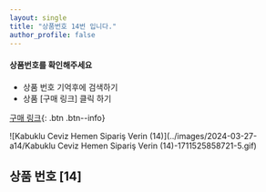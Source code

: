 ```yaml
---
layout: single
title: "상품번호 14번 입니다."
author_profile: false
---
```




<div class="notice--info">
<h4> 상품번호를 확인해주세요 </h4>
<ul>
    <li> 상품 번호 기억후에 검색하기 </li>
    <li> 상품 [구매 링크] 클릭 하기 </li>
</ul>
</div>


[구매 링크](https://link.coupang.com/a/bvGGyv){: .btn .btn--info}



![Kabuklu Ceviz   Hemen Sipariş Verin (14)](../images/2024-03-27-a14/Kabuklu Ceviz   Hemen Sipariş Verin (14)-1711525858721-5.gif)





## 상품 번호 [14]